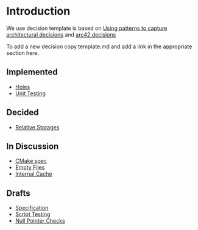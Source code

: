 # Introduction

We use decision template is based on
[Using patterns to capture architectural decisions](http://www.cs.rug.nl/~paris/papers/IEEESW07.pdf)
and [arc42 decisions](http://confluence.arc42.org/display/templateEN/9.+Design+Decisions)

To add a new decision copy template.md and add a link in the appropriate
section here.

## Implemented

- [Holes](holes.md)
- [Unit Testing](unit_testing.md)

## Decided

- [Relative Storages](relative.md)

## In Discussion

- [CMake spec](cmake_spec.md)
- [Empty Files](empty_files.md)
- [Internal Cache](internal_cache.md)

## Drafts

- [Specification](specification.md)
- [Script Testing](script_testing.md)
- [Null Pointer Checks](null_pointer_checks.md)
